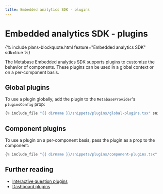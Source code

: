 ```yaml
---
title: Embedded analytics SDK - plugins
---
```


# Embedded analytics SDK - plugins

{% include plans-blockquote.html feature="Embedded analytics SDK" sdk=true %}

The Metabase Embedded analytics SDK supports plugins to customize the behavior of components. These plugins can be used in a global context or on a per-component basis.

## Global plugins

To use a plugin globally, add the plugin to the `MetabaseProvider`'s `pluginsConfig` prop:

```typescript
{% include_file "{{ dirname }}/snippets/plugins/global-plugins.tsx" snippet="example" %}
```

## Component plugins

To use a plugin on a per-component basis, pass the plugin as a prop to the component:

```typescript
{% include_file "{{ dirname }}/snippets/plugins/component-plugins.tsx" snippet="example" %}
```

## Further reading

- [Interactive question plugins](./questions.md#interactive-question-plugins)
- [Dashboard plugins](./dashboards.md#dashboard-plugins)
